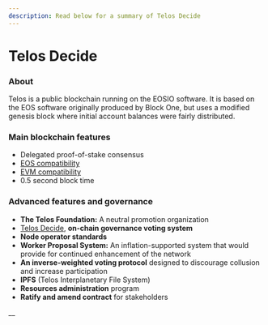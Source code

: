 ```yaml
---
description: Read below for a summary of Telos Decide
---
```


# Telos Decide

### About

Telos is a public blockchain running on the EOSIO software. It is based on the EOS software originally produced by Block One, but uses a modified genesis block where initial account balances were fairly distributed. 

### Main blockchain features

* Delegated proof-of-stake consensus
* [EOS compatibility](../../platform/overview/)
* [EVM compatibility](../../../evm/about-ethereum-virtual-machine.md)
* 0.5 second block time

### Advanced features and governance

* **The Telos Foundation:** A neutral promotion organization 
* [Telos Decide](./), **on-chain governance voting system**
* **Node operator standards** 
* **Worker Proposal System:** An inflation-supported system that would provide for continued enhancement of the network
* **An inverse-weighted voting protocol** designed to discourage collusion and increase participation
* **IPFS** \(Telos Interplanetary File System\)
* **Resources administration** program
* **Ratify and amend contract** for stakeholders





\_\_

